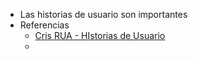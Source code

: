 - Las historias de usuario son importantes
- Referencias
	- [Cris RUA - HIstorias de Usuario](https://www.youtube.com/watch?v=ky6wFiF5vMk&t=147s)
	-